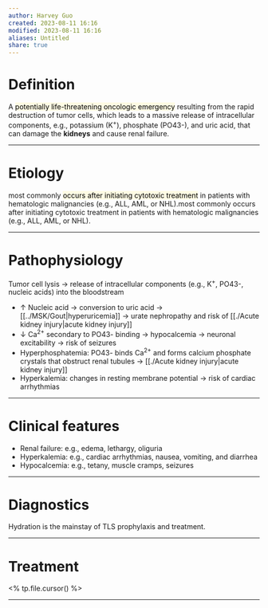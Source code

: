 ```yaml
---
author: Harvey Guo
created: 2023-08-11 16:16
modified: 2023-08-11 16:16
aliases: Untitled
share: true
---
```

# Definition
A <mark style="background: #FFF3A34A;">potentially life-threatening oncologic emergency</mark> resulting from the rapid destruction of tumor cells, which leads to a massive release of intracellular components, e.g., potassium (K<sup>+</sup>), phosphate (PO43-), and uric acid, that can damage the **kidneys** and cause renal failure.

---
# Etiology
most commonly <mark style="background: #FFF3A34A;">occurs after initiating cytotoxic treatment</mark> in patients with hematologic malignancies (e.g., ALL, AML, or NHL).most commonly occurs after initiating cytotoxic treatment in patients with hematologic malignancies (e.g., ALL, AML, or NHL).

---
# Pathophysiology
Tumor cell lysis → release of intracellular components (e.g., K<sup>+</sup>, PO43-, nucleic acids) into the bloodstream
- ↑ Nucleic acid → conversion to uric acid → [[../MSK/Gout|hyperuricemia]] → urate nephropathy and risk of [[./Acute kidney injury|acute kidney injury]] 
- ↓ Ca<sup>2+</sup> secondary to PO43- binding → hypocalcemia → neuronal excitability → risk of seizures
- Hyperphosphatemia: PO43- binds Ca<sup>2+</sup> and forms calcium phosphate crystals that obstruct renal tubules → [[./Acute kidney injury|acute kidney injury]]
- Hyperkalemia: changes in resting membrane potential → risk of cardiac arrhythmias

---
# Clinical features
- Renal failure: e.g., edema, lethargy, oliguria
- Hyperkalemia: e.g., cardiac arrhythmias, nausea, vomiting, and diarrhea
- Hypocalcemia: e.g., tetany, muscle cramps, seizures

---
# Diagnostics
Hydration is the mainstay of TLS prophylaxis and treatment.

---
# Treatment
<% tp.file.cursor() %>

---
